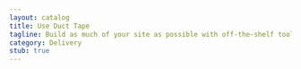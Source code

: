 ```yaml
---
layout: catalog
title: Use Duct Tape
tagline: Build as much of your site as possible with off-the-shelf tools.
category: Delivery
stub: true
---
```

